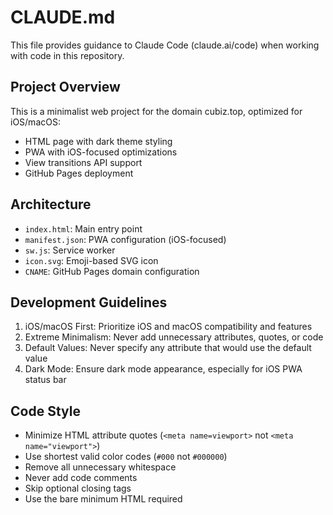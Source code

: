 # CLAUDE.md

This file provides guidance to Claude Code (claude.ai/code) when working with code in this repository.

## Project Overview

This is a minimalist web project for the domain cubiz.top, optimized for iOS/macOS:

- HTML page with dark theme styling
- PWA with iOS-focused optimizations
- View transitions API support
- GitHub Pages deployment

## Architecture

- `index.html`: Main entry point
- `manifest.json`: PWA configuration (iOS-focused)
- `sw.js`: Service worker
- `icon.svg`: Emoji-based SVG icon
- `CNAME`: GitHub Pages domain configuration

## Development Guidelines

1. iOS/macOS First: Prioritize iOS and macOS compatibility and features
2. Extreme Minimalism: Never add unnecessary attributes, quotes, or code
3. Default Values: Never specify any attribute that would use the default value
4. Dark Mode: Ensure dark mode appearance, especially for iOS PWA status bar

## Code Style

- Minimize HTML attribute quotes (`<meta name=viewport>` not `<meta name="viewport">`)
- Use shortest valid color codes (`#000` not `#000000`)
- Remove all unnecessary whitespace
- Never add code comments
- Skip optional closing tags
- Use the bare minimum HTML required